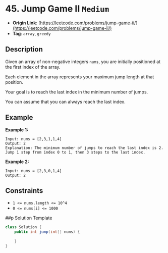 # 45. Jump Game II `Medium`

- **Origin Link**: [https://leetcode.com/problems/jump-game-ii/](https://leetcode.com/problems/jump-game-ii/)
- **Tag**: `array`, `greedy`


## Description

Given an array of non-negative integers `nums`, you are initially positioned at the first index of the array.

Each element in the array represents your maximum jump length at that position.

Your goal is to reach the last index in the minimum number of jumps.

You can assume that you can always reach the last index.


## Example

**Example 1:**

```
Input: nums = [2,3,1,1,4]
Output: 2
Explanation: The minimum number of jumps to reach the last index is 2. Jump 1 step from index 0 to 1, then 3 steps to the last index.
```

**Example 2:**

```
Input: nums = [2,3,0,1,4]
Output: 2
```


## Constraints

- `1 <= nums.length <= 10^4`
- `0 <= nums[i] <= 1000`


##p Solution Template

```java
class Solution {
    public int jump(int[] nums) {
        
    }
}
```

